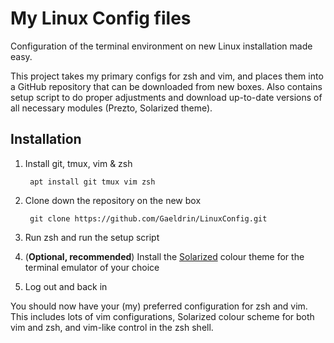 # My Linux Config files

Configuration of the terminal environment on new Linux installation made easy.

This project takes my primary configs for zsh and vim, and places them into a GitHub repository that can be downloaded from new boxes. Also contains setup script to do proper adjustments and download up-to-date versions of all necessary modules (Prezto, Solarized theme).

## Installation

1. Install git, tmux, vim & zsh

        apt install git tmux vim zsh

2. Clone down the repository on the new box

        git clone https://github.com/Gaeldrin/LinuxConfig.git

3. Run zsh and run the setup script

4. (**Optional, recommended**) Install the [Solarized](https://github.com/altercation/solarized) colour theme for the terminal emulator of your choice

5. Log out and back in

You should now have your (my) preferred configuration for zsh and vim. This includes lots of vim configurations, Solarized colour scheme for both vim and zsh, and vim-like control in the zsh shell.
